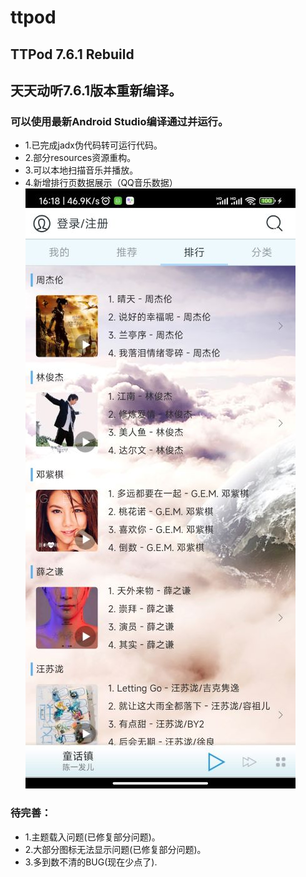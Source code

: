 # ttpod
## TTPod 7.6.1 Rebuild
## 天天动听7.6.1版本重新编译。
### 可以使用最新Android Studio编译通过并运行。
- 1.已完成jadx伪代码转可运行代码。
- 2.部分resources资源重构。
- 3.可以本地扫描音乐并播放。
- 4.新增排行页数据展示（QQ音乐数据）
  ![排行页](rank_page.jpg)
### 待完善：
- 1.主题载入问题(已修复部分问题)。
- 2.大部分图标无法显示问题(已修复部分问题)。
- 3.多到数不清的BUG(现在少点了).
